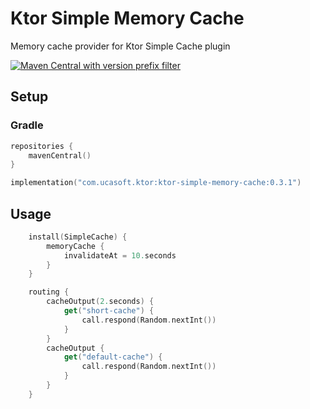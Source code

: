 # Ktor Simple Memory Cache
Memory cache provider for Ktor Simple Cache plugin

[![Maven Central with version prefix filter](https://img.shields.io/maven-central/v/com.ucasoft.ktor/ktor-simple-memory-cache/0.3.1?color=blue)](https://search.maven.org/artifact/com.ucasoft.ktor/ktor-simple-memory-cache/0.3.1/jar)
## Setup
### Gradle
```kotlin
repositories {
    mavenCentral()
}

implementation("com.ucasoft.ktor:ktor-simple-memory-cache:0.3.1")
```
## Usage
```kotlin
    install(SimpleCache) {
        memoryCache {
            invalidateAt = 10.seconds
        }
    }

    routing {
        cacheOutput(2.seconds) {
            get("short-cache") {
                call.respond(Random.nextInt())
            }
        }
        cacheOutput {
            get("default-cache") {
                call.respond(Random.nextInt())
            }
        }
    }
```